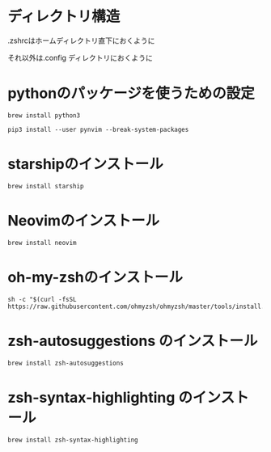 # ディレクトリ構造
.zshrcはホームディレクトリ直下におくように

それ以外は.config ディレクトリにおくように
# pythonのパッケージを使うための設定
```
brew install python3
```

```
pip3 install --user pynvim --break-system-packages
```
# starshipのインストール
```
brew install starship
```
# Neovimのインストール
```
brew install neovim
```
# oh-my-zshのインストール
```
sh -c "$(curl -fsSL https://raw.githubusercontent.com/ohmyzsh/ohmyzsh/master/tools/install.sh)"
```

# zsh-autosuggestions のインストール
```
brew install zsh-autosuggestions
```
# zsh-syntax-highlighting のインストール
```
brew install zsh-syntax-highlighting
```
